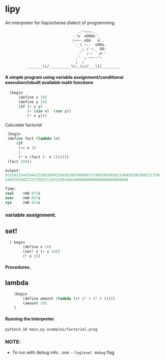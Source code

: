 # lipy
An interpreter for lisp/scheme dialect of programming
```
                                 .-'~~~-.
                               .'o  oOOOo`.
                              :~~~-.oOo   o`.
                               `. \ ~-.  oOOo.
                                 `.; / ~.  OO:
                                 .'  ;-- `.o.'
                                ,'  ; ~~--'~
                                ;  ;
          _______\|/__________\\;_\\//___\|/________
```

#### A simple program using variable assignment/conditional execution/inbuilt available math funcitons
```lisp
  (begin 
      (define x 10) 
      (define y 20)
      (if (< x y)
          (+ (sin x)  (cos y))
          (* x y)))
  ```
  Calculate factorial
  ```lisp
   (begin 
   (define fact (lambda (n) 
       (if 
        (<= n 1) 
        1 
        (* n (fact (- n 1))))))
   (fact 100))
   
output:
933262154439441526816992388562667004907159682643816214685929638952175999932299156089414639761565182862
53697920827223758251185210916864000000000000000000000000

Time:
real    0m0.071s
user    0m0.057s
sys     0m0.014s

```

### variable assignment.
## set!
```lisp
  ( begin
        (define x 10)
        (set! x (+ x 10))
        (* x 2))
```
#### Procedures.
## lambda
```lisp
    (begin 
        (define amount (lambda (r) (* 2 (* r r))))
        (amount 20)
    )
```


#### Running the interpreter.
`python3.10 main.py examples/factorial.prog`
### NOTE:
  - To run with debug info , use `--loglevel debug` flag
  
